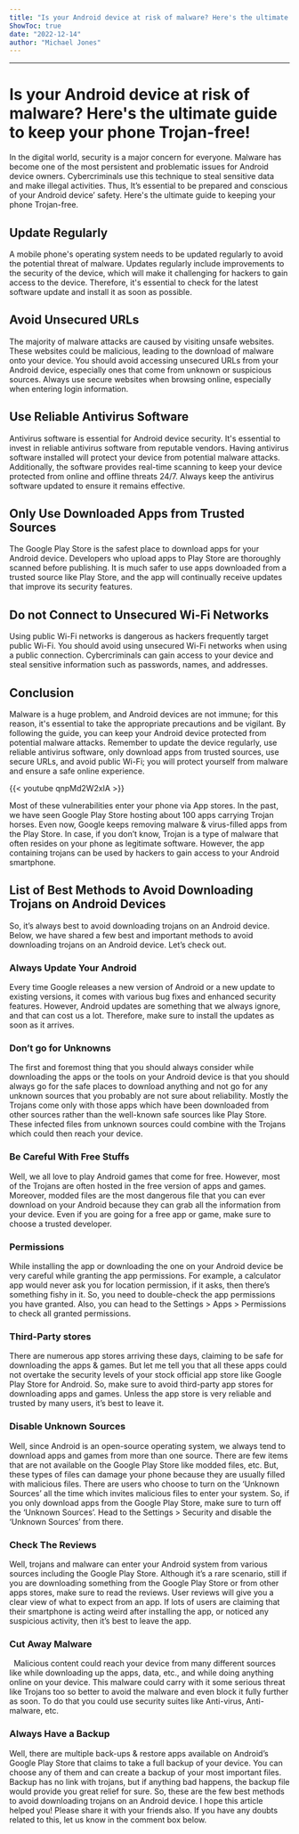 ```yaml
---
title: "Is your Android device at risk of malware? Here's the ultimate guide to keep your phone Trojan-free!"
ShowToc: true 
date: "2022-12-14"
author: "Michael Jones"
---
```

*****
# Is your Android device at risk of malware? Here's the ultimate guide to keep your phone Trojan-free!

In the digital world, security is a major concern for everyone. Malware has become one of the most persistent and problematic issues for Android device owners. Cybercriminals use this technique to steal sensitive data and make illegal activities. Thus, It’s essential to be prepared and conscious of your Android device’ safety. Here's the ultimate guide to keeping your phone Trojan-free.

## Update Regularly

A mobile phone's operating system needs to be updated regularly to avoid the potential threat of malware. Updates regularly include improvements to the security of the device, which will make it challenging for hackers to gain access to the device. Therefore, it's essential to check for the latest software update and install it as soon as possible.

## Avoid Unsecured URLs

The majority of malware attacks are caused by visiting unsafe websites. These websites could be malicious, leading to the download of malware onto your device. You should avoid accessing unsecured URLs from your Android device, especially ones that come from unknown or suspicious sources. Always use secure websites when browsing online, especially when entering login information.

## Use Reliable Antivirus Software

Antivirus software is essential for Android device security. It's essential to invest in reliable antivirus software from reputable vendors. Having antivirus software installed will protect your device from potential malware attacks. Additionally, the software provides real-time scanning to keep your device protected from online and offline threats 24/7. Always keep the antivirus software updated to ensure it remains effective.

## Only Use Downloaded Apps from Trusted Sources

The Google Play Store is the safest place to download apps for your Android device. Developers who upload apps to Play Store are thoroughly scanned before publishing. It is much safer to use apps downloaded from a trusted source like Play Store, and the app will continually receive updates that improve its security features.

## Do not Connect to Unsecured Wi-Fi Networks

Using public Wi-Fi networks is dangerous as hackers frequently target public Wi-Fi. You should avoid using unsecured Wi-Fi networks when using a public connection. Cybercriminals can gain access to your device and steal sensitive information such as passwords, names, and addresses.

## Conclusion

Malware is a huge problem, and Android devices are not immune; for this reason, it's essential to take the appropriate precautions and be vigilant. By following the guide, you can keep your Android device protected from potential malware attacks. Remember to update the device regularly, use reliable antivirus software, only download apps from trusted sources, use secure URLs, and avoid public Wi-Fi; you will protect yourself from malware and ensure a safe online experience.

{{< youtube qnpMd2W2xIA >}} 



Most of these vulnerabilities enter your phone via App stores. In the past, we have seen Google Play Store hosting about 100 apps carrying Trojan horses. Even now, Google keeps removing malware & virus-filled apps from the Play Store.
In case, if you don’t know, Trojan is a type of malware that often resides on your phone as legitimate software. However, the app containing trojans can be used by hackers to gain access to your Android smartphone.

 
## List of Best Methods to Avoid Downloading Trojans on Android Devices


So, it’s always best to avoid downloading trojans on an Android device. Below, we have shared a few best and important methods to avoid downloading trojans on an Android device. Let’s check out.

 
### Always Update Your Android



Every time Google releases a new version of Android or a new update to existing versions, it comes with various bug fixes and enhanced security features.
However, Android updates are something that we always ignore, and that can cost us a lot. Therefore, make sure to install the updates as soon as it arrives.

 
### Don’t go for Unknowns



The first and foremost thing that you should always consider while downloading the apps or the tools on your Android device is that you should always go for the safe places to download anything and not go for any unknown sources that you probably are not sure about reliability.
Mostly the Trojans come only with those apps which have been downloaded from other sources rather than the well-known safe sources like Play Store. These infected files from unknown sources could combine with the Trojans which could then reach your device.

 
### Be Careful With Free Stuffs



Well, we all love to play Android games that come for free. However, most of the Trojans are often hosted in the free version of apps and games.
Moreover, modded files are the most dangerous file that you can ever download on your Android because they can grab all the information from your device. Even if you are going for a free app or game, make sure to choose a trusted developer.

 
### Permissions



While installing the app or downloading the one on your Android device be very careful while granting the app permissions. For example, a calculator app would never ask you for location permission, if it asks, then there’s something fishy in it.
So, you need to double-check the app permissions you have granted. Also, you can head to the Settings > Apps > Permissions to check all granted permissions.

 
### Third-Party stores



There are numerous app stores arriving these days, claiming to be safe for downloading the apps & games. But let me tell you that all these apps could not overtake the security levels of your stock official app store like Google Play Store for Android.
So, make sure to avoid third-party app stores for downloading apps and games. Unless the app store is very reliable and trusted by many users, it’s best to leave it.

 
### Disable Unknown Sources



Well, since Android is an open-source operating system, we always tend to download apps and games from more than one source. There are few items that are not available on the Google Play Store like modded files, etc. But, these types of files can damage your phone because they are usually filled with malicious files.
There are users who choose to turn on the ‘Unknown Sources’ all the time which invites malicious files to enter your system. So, if you only download apps from the Google Play Store, make sure to turn off the ‘Unknown Sources’. Head to the Settings > Security and disable the ‘Unknown Sources’ from there.

 
### Check The Reviews



Well, trojans and malware can enter your Android system from various sources including the Google Play Store. Although it’s a rare scenario, still if you are downloading something from the Google Play Store or from other apps stores, make sure to read the reviews.
User reviews will give you a clear view of what to expect from an app. If lots of users are claiming that their smartphone is acting weird after installing the app, or noticed any suspicious activity, then it’s best to leave the app.

 
### Cut Away Malware



 
Malicious content could reach your device from many different sources like while downloading up the apps, data, etc., and while doing anything online on your device.
This malware could carry with it some serious threat like Trojans too so better to avoid the malware and even block it fully further as soon. To do that you could use security suites like Anti-virus, Anti-malware, etc.

 
### Always Have a Backup



Well, there are multiple back-ups & restore apps available on Android’s Google Play Store that claims to take a full backup of your device. You can choose any of them and can create a backup of your most important files.
Backup has no link with trojans, but if anything bad happens, the backup file would provide you great relief for sure.
So, these are the few best methods to avoid downloading trojans on an Android device. I hope this article helped you! Please share it with your friends also. If you have any doubts related to this, let us know in the comment box below.




